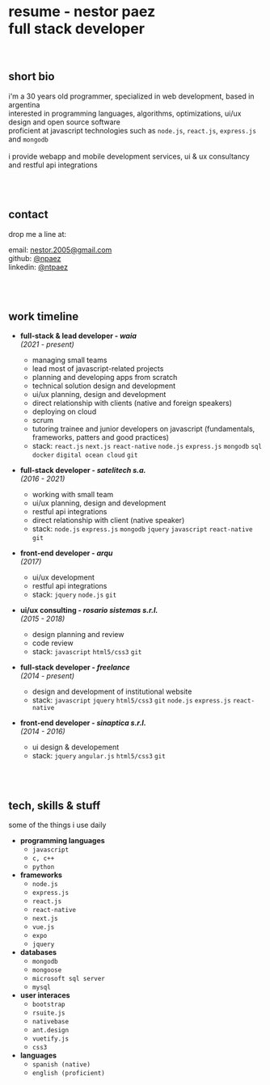 # resume - nestor paez<br>full stack developer
<br>

## short bio
i'm a 30 years old programmer, specialized in web development, based in argentina<br>
interested in programming languages, algorithms, optimizations, ui/ux design and open source software<br>
proficient at javascript technologies such as `node.js`, `react.js`, `express.js` and `mongodb`
<br><br>
i provide webapp and mobile development services, ui & ux consultancy and restful api integrations



<br><br>
## contact
drop me a line at:

email: nestor.2005@gmail.com
<br>github: [@npaez](https://github.com/npaez)
<br>linkedin: [@ntpaez](https://www.linkedin.com/in/nestorpaez/)

<br><br>
## work timeline
- **full-stack & lead developer - *waia***<br>
	*(2021 - present)*<br>
  - managing small teams
  - lead most of javascript-related projects
  - planning and developing apps from scratch
  - technical solution design and development
  - ui/ux planning, design and development
  - direct relationship with clients (native and foreign speakers)
  - deploying on cloud
  - scrum
  - tutoring trainee and junior developers on javascript (fundamentals, frameworks, patters and good practices)
  - stack: `react.js` `next.js` `react-native` `node.js` `express.js` `mongodb` `sql` `docker` `digital ocean cloud` `git`

- **full-stack developer - *satelitech s.a.***<br>
	*(2016 - 2021)*<br>
  - working with small team
  - ui/ux planning, design and development
  - restful api integrations
  - direct relationship with client (native speaker)
  - stack: `node.js` `express.js` `mongodb` `jquery` `javascript` `react-native` `git`

- **front-end developer - *arqu***<br>
	*(2017)*<br>
  - ui/ux development
  - restful api integrations
  - stack: `jquery` `node.js` `git`

- **ui/ux consulting - *rosario sistemas s.r.l.***<br>
	*(2015 - 2018)*<br>
  - design planning and review
  - code review
  - stack: `javascript` `html5/css3` `git`

- **full-stack developer - *freelance***<br>
	*(2014 - present)*<br>
  - design and development of institutional website
  - stack: `javascript` `jquery` `html5/css3` `git` `node.js` `express.js` `react-native`

- **front-end developer - *sinaptica s.r.l.***<br>
	*(2014 - 2016)*<br>
  - ui design & developement
  - stack: `jquery` `angular.js` `html5/css3` `git`
  

<br><br>
## tech, skills & stuff
some of the things i use daily
- **programming languages**
	- `javascript`
	- `c, c++`
	- `python`
- **frameworks**
	- `node.js`
	- `express.js`
	- `react.js`
	- `react-native`
	- `next.js`
	- `vue.js`
	- `expo`
	- `jquery`
- **databases**
	- `mongodb`
	- `mongoose`
	- `microsoft sql server`
	- `mysql`
- **user interaces**
	- `bootstrap`
	- `rsuite.js`
	- `nativebase`
	- `ant.design`
	- `vuetify.js`
	- `css3`
- **languages**
	- `spanish (native)`
	- `english (proficient)`
